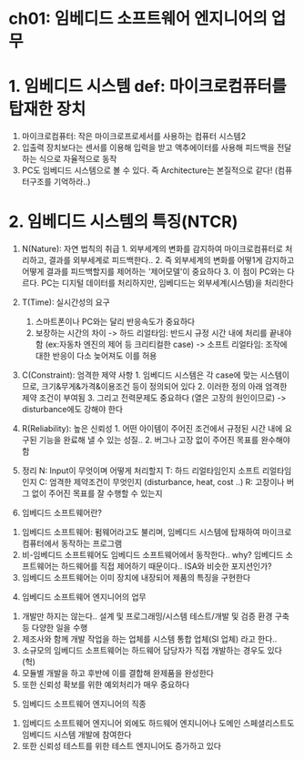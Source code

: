 ch01: 임베디드 소프트웨어 엔지니어의 업무
==

# 1. 임베디드 시스템 def: 마이크로컴퓨터를 탑재한 장치
  1) 마이크로컴퓨터: 작은 마이크로프로세서를 사용하는 컴퓨터 시스템2
  2) 입출력 장치보다는 센서를 이용해 입력을 받고 액추에이터를 사용해 피드백을 전달하는 식으로 자율적으로 동작
  3) PC도 임베디드 시스템으로 볼 수 있다. 즉 Architecture는 본질적으로 같다! (컴퓨터구조를 기억하라..)

# 2. 임베디드 시스템의 특징(NTCR)
  1) N(Nature): 자연 법칙의 취급
    1. 외부세계의 변화를 감지하여 마이크로컴퓨터로 처리하고, 결과를 외부세계로 피드백한다..
    2. 즉 외부세계의 변화를 어떻1게 감지하고 어떻게 결과를 피드백할지를 제어하는 '제어모델'이 중요하다
    3. 이 점이 PC와는 다르다. PC는 디지털 데이터를 처리하지만, 임베디드는 외부세계(시스템)을 처리한다
  2) T(Time): 실시간성의 요구
     1. 스마트폰이나 PC와는 달리 반응속도가 중요하다
     2. 보장하는 시간의 차이
      -> 하드 리얼타임: 반드시 규정 시간 내에 처리를 끝내야 함 (ex:자동차 엔진의 제어 등 크리티컬한 case)
      -> 소프트 리얼타임: 조작에 대한 반응이 다소 늦어져도 이를 허용
  3) C(Constraint): 엄격한 제약 사항
    1. 임베디드 시스템은 각 case에 맞는 시스템이므로, 크기&무게&가격&이용조건 등이 정의되어 있다
    2. 이러한 정의 아래 엄격한 제약 조건이 부여됨
    3. 그리고 전력문제도 중요하다 (열은 고장의 원인이므로)
    -> disturbance에도 강해야 한다
  4) R(Reliability): 높은 신뢰성
    1. 어떤 아이템이 주어진 조건에서 규정된 시간 내에 요구된 기능을 완료해 낼 수 있는 성질..
    2. 버그나 고장 없이 주어진 목표를 완수해야 함

  5) 정리
    N: Input이 무엇이며 어떻게 처리할지
    T: 하드 리얼타임인지 소프트 리얼타임인지
    C: 엄격한 제약조건이 무엇인지 (disturbance, heat, cost ..)
    R: 고장이나 버그 없이 주어진 목표를 잘 수행할 수 있는지

3) 임베디드 소프트웨어란?
  1. 임베디드 소프트웨어: 펌웨어라고도 불리며, 임베디드 시스템에 탑재하여 마이크로컴퓨터에서 동작하는 프로그램
  2. 비-임베디드 소프트웨어도 임베디드 소프트웨어에서 동작한다.. why? 임베디드 소프트웨어는 하드웨어를 직접 제어하기 때문이다.. ISA와 비슷한 포지션인가?
  3. 임베디드 소프트웨어는 이미 장치에 내장되어 제품의 특징을 구현한다

4) 임베디드 소프트웨어 엔지니어의 업무
  1. 개발만 하지는 않는다.. 설계 및 프로그래밍/시스템 테스트/개발 및 검증 환경 구축 등 다양한 일을 수행
  2. 제조사와 함께 개발 작업을 하는 업체를 시스템 통합 업체(SI 업체) 라고 한다..
  3. 소규모의 임베디드 소프트웨어는 하드웨어 담당자가 직접 개발하는 경우도 있다 (헉)
  4. 모듈별 개발을 하고 후반에 이를 결합해 완제품을 완성한다
  5. 또한 신뢰성 확보를 위한 예외처리가 매우 중요하다

5) 임베디드 소프트웨어 엔지니어의 직종
  1. 임베디드 소프트웨어 엔지니어 외에도 하드웨어 엔지니어나 도메인 스페셜리스트도 임베디드 시스템 개발에 참여한다
  2. 또한 신뢰성 테스트를 위한 테스트 엔지니어도 증가하고 있다
